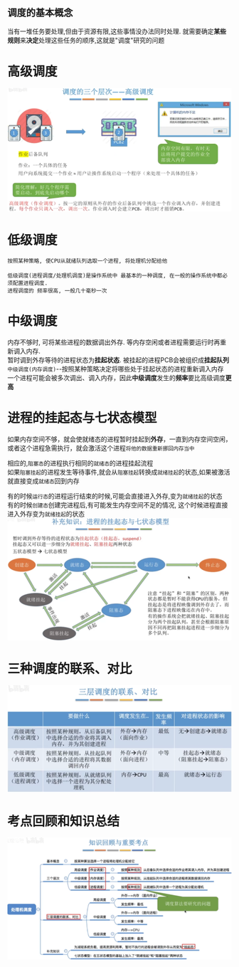 ## 调度的基本概念
当有一堆任务要处理,但由于资源有限,这些事情没办法同时处理.
就需要确定**某些规则**来**决定**处理这些任务的顺序,这就是"调度"研究的问题

# 高级调度
<img src="img/../../img/调度的三个层次-高级调度.png">

# 低级调度
    按照某种策略, 使CPU从就绪队列选取一个进程, 将处理机分配给他

    低级调度(进程调度/处理机调度)是操作系统中 最基本的一种调度, 在一般的操作系统中都必须配置进程调度.
    进程调度的 频率很高, 一般几十毫秒一次

# 中级调度
内存不够时, 可将某些进程的数据调出外存. 等内存空闲或者进程需要运行时再重新调入内存.\
暂时调到外存等待的进程状态为**挂起状态**. 被挂起的进程PCB会被组织成**挂起队列**\
`中级调度(内存调度)`--按照某种策略决定将哪些处于挂起状态的进程重新调入内存\
一个进程可能会被多次调出、调入内存，因此**中级调度**发生的**频率**要比高级调度**更高**

# 进程的挂起态与七状态模型
如果内存空间不够，就会使就绪态的进程暂时挂起到**外存**，一直到内存空间空闲，或者这个进程急需执行，就会激活这个进程`将他的数据重新挪回内存当中`

相应的,`阻塞态`的进程执行相同的`就绪态`的进程挂起流程\
如果`阻塞挂起`的进程发生等待事件,就会从`阻塞挂起`转换成`就绪挂起`的状态,如果被激活就直接变成`就绪态`回到内存

有的时候`运行态`的进程运行结束的时候,可能会直接进入外存,变为`就绪挂起`的状态\
有的时候`创建态`创建完进程后,有可能发生内存空间不足的情况, 这个时候进程直接进入外存变为`就绪挂起`的状态
<img src="img/../../img/进程挂起的七模型.png">

# 三种调度的联系、对比
<img src="img/../../img/三种调度的关系.png">

# 考点回顾和知识总结
<img src="img/../../img/处理机调度考点总结.png">